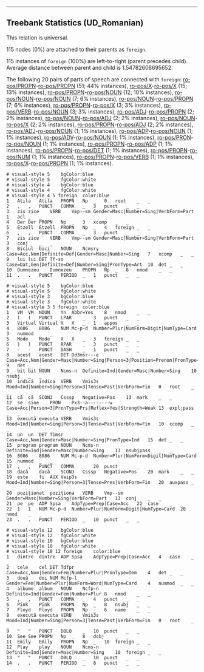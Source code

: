 

--------------------------------------------------------------------------------

## Treebank Statistics (UD_Romanian)

This relation is universal.

115 nodes (0%) are attached to their parents as `foreign`.

115 instances of `foreign` (100%) are left-to-right (parent precedes child).
Average distance between parent and child is 1.54782608695652.

The following 20 pairs of parts of speech are connected with `foreign`: [ro-pos/PROPN]()-[ro-pos/PROPN]() (51; 44% instances), [ro-pos/X]()-[ro-pos/X]() (15; 13% instances), [ro-pos/PROPN]()-[ro-pos/NOUN]() (12; 10% instances), [ro-pos/NOUN]()-[ro-pos/NOUN]() (7; 6% instances), [ro-pos/NOUN]()-[ro-pos/PROPN]() (7; 6% instances), [ro-pos/PROPN]()-[ro-pos/X]() (3; 3% instances), [ro-pos/VERB]()-[ro-pos/NOUN]() (3; 3% instances), [ro-pos/ADJ]()-[ro-pos/PROPN]() (2; 2% instances), [ro-pos/NOUN]()-[ro-pos/ADJ]() (2; 2% instances), [ro-pos/NOUN]()-[ro-pos/X]() (2; 2% instances), [ro-pos/PROPN]()-[ro-pos/ADJ]() (2; 2% instances), [ro-pos/ADJ]()-[ro-pos/NOUN]() (1; 1% instances), [ro-pos/ADP]()-[ro-pos/NOUN]() (1; 1% instances), [ro-pos/ADV]()-[ro-pos/NOUN]() (1; 1% instances), [ro-pos/PRON]()-[ro-pos/NOUN]() (1; 1% instances), [ro-pos/PROPN]()-[ro-pos/ADP]() (1; 1% instances), [ro-pos/PROPN]()-[ro-pos/DET]() (1; 1% instances), [ro-pos/PROPN]()-[ro-pos/NUM]() (1; 1% instances), [ro-pos/PROPN]()-[ro-pos/VERB]() (1; 1% instances), [ro-pos/X]()-[ro-pos/PROPN]() (1; 1% instances).


~~~ conllu
# visual-style 5	bgColor:blue
# visual-style 5	fgColor:white
# visual-style 4	bgColor:blue
# visual-style 4	fgColor:white
# visual-style 4 5 foreign	color:blue
1	Atila	Atila	PROPN	Np	_	0	root	_	_
2	,	,	PUNCT	COMMA	_	3	punct	_	_
3	zis	zice	VERB	Vmp--sm	Gender=Masc|Number=Sing|VerbForm=Part	1	acl	_	_
4	Der	Der	PROPN	Np	_	3	xcomp	_	_
5	Etzell	Etzell	PROPN	Np	_	4	foreign	_	_
6	,	,	PUNCT	COMMA	_	3	punct	_	_
7	zis	zice	VERB	Vmp--sm	Gender=Masc|Number=Sing|VerbForm=Part	3	conj	_	_
8	Biciul	bici	NOUN	Ncmsry	Case=Acc,Nom|Definite=Def|Gender=Masc|Number=Sing	7	xcomp	_	_
9	lui	lui	DET	Tf-so	Case=Dat,Gen|Definite=Def|Number=Sing|PronType=Art	10	det	_	_
10	Dumnezeu	Dumnezeu	PROPN	Np	_	8	nmod	_	_
11	.	.	PUNCT	PERIOD	_	1	punct	_	_

~~~


~~~ conllu
# visual-style 5	bgColor:blue
# visual-style 5	fgColor:white
# visual-style 3	bgColor:blue
# visual-style 3	fgColor:white
# visual-style 3 5 foreign	color:blue
1	VM	VM	NOUN	Yn	Abbr=Yes	8	nmod	_	_
2	(	(	PUNCT	LPAR	_	3	punct	_	_
3	Virtual	Virtual	X	X	_	1	appos	_	_
4	8086	8086	NUM	Mc-p-d	Number=Plur|NumForm=Digit|NumType=Card	3	nummod	_	_
5	Mode	Mode	X	X	_	3	foreign	_	_
6	)	)	PUNCT	RPAR	_	3	punct	_	_
7	-	-	PUNCT	DASH	_	1	punct	_	_
8	acest	acest	DET	Dd3msr---e	Case=Acc,Nom|Gender=Masc|Number=Sing|Person=3|Position=Prenom|PronType=Dem	9	det	_	_
9	bit	bit	NOUN	Ncms-n	Definite=Ind|Gender=Masc|Number=Sing	10	nsubj	_	_
10	indică	indica	VERB	Vmis3s	Mood=Ind|Number=Sing|Person=3|Tense=Past|VerbForm=Fin	0	root	_	_
11	că	că	SCONJ	Csssp	Negative=Pos	13	mark	_	_
12	se	sine	PRON	Px3--a--------w	Case=Acc|Person=3|PronType=Prs|Reflex=Yes|Strength=Weak	13	expl:pass	_	_
13	execută	executa	VERB	Vmis3s	Mood=Ind|Number=Sing|Person=3|Tense=Past|VerbForm=Fin	10	ccomp	_	_
14	un	un	DET	Timsr	Case=Acc,Nom|Gender=Masc|Number=Sing|PronType=Ind	15	det	_	_
15	program	program	NOUN	Ncms-n	Definite=Ind|Gender=Masc|Number=Sing	13	nsubjpass	_	_
16	8086	8086	NUM	Mc-p-d	Number=Plur|NumForm=Digit|NumType=Card	15	nummod	_	_
17	,	,	PUNCT	COMMA	_	20	punct	_	_
18	dacă	dacă	SCONJ	Csssp	Negative=Pos	20	mark	_	_
19	este	fi	AUX	Vaip3s	Mood=Ind|Number=Sing|Person=3|Tense=Pres|VerbForm=Fin	20	auxpass	_	_
20	poziționat	poziționa	VERB	Vmp--sm	Gender=Masc|Number=Sing|VerbForm=Part	13	conj	_	_
21	pe	pe	ADP	Spsa	AdpType=Prep|Case=Acc	22	case	_	_
22	1	1	NUM	Mc-p-d	Number=Plur|NumForm=Digit|NumType=Card	20	nmod	_	_
23	.	.	PUNCT	PERIOD	_	10	punct	_	_

~~~


~~~ conllu
# visual-style 12	bgColor:blue
# visual-style 12	fgColor:white
# visual-style 10	bgColor:blue
# visual-style 10	fgColor:white
# visual-style 10 12 foreign	color:blue
1	dintre	dintre	ADP	Spsa	AdpType=Prep|Case=Acc	4	case	_	_
2	cele	cel	DET	Tdfpr	Case=Acc,Nom|Gender=Fem|Number=Plur|PronType=Dem	4	det	_	_
3	două	doi	NUM	Mcfp-l	Gender=Fem|Number=Plur|NumForm=Word|NumType=Card	4	nummod	_	_
4	albume	album	NOUN	Ncfp-n	Definite=Ind|Gender=Fem|Number=Plur	8	nmod	_	_
5	,	,	PUNCT	COMMA	_	4	punct	_	_
6	Pink	Pink	PROPN	Np	_	8	nsubj	_	_
7	Floyd	Floyd	PROPN	Np	_	6	name	_	_
8	execută	executa	VERB	Vmis3s	Mood=Ind|Number=Sing|Person=3|Tense=Past|VerbForm=Fin	0	root	_	_
9	"	"	PUNCT	DBLQ	_	10	punct	_	_
10	See	See	PROPN	Np	_	8	dobj	_	_
11	Emily	Emily	PROPN	Np	_	10	foreign	_	_
12	Play	play	NOUN	Ncms-n	Definite=Ind|Gender=Masc|Number=Sing	10	foreign	_	_
13	"	"	PUNCT	DBLQ	_	10	punct	_	_
14	.	.	PUNCT	PERIOD	_	8	punct	_	_

~~~


